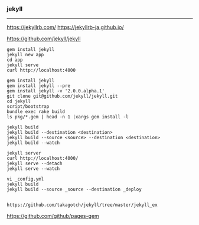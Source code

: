 ### jekyll
---

https://jekyllrb.com/
https://jekyllrb-ja.github.io/

https://github.com/jekyll/jekyll

```
gem install jekyll
jekyll new app
cd app
jekyll serve
curl http://localhost:4000

gem install jekyll
gem install jekyll --pre
gem install jekyll -v '2.0.0.alpha.1'
git clone git@github.com/jekyll/jekyll.git
cd jekyll
script/bootstrap
bundle exec rake build
ls pkg/*.gem | head -n 1 |xargs gem install -l

jekyll build
jekyll build --destination <destination>
jekyll build --source <source> --destination <destination>
jekyll build --watch

jekyll server
curl http://localhost:4000/
jekyll serve --detach
jekyll serve --watch

vi _config.yml
jekyll build
jekyll build --source _source --destination _deploy


https://github.com/takagotch/jekyll/tree/master/jekyll_ex

```

https://github.com/github/pages-gem

```
```

